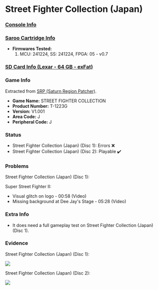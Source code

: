 # Street Fighter Collection (Japan)

### [Console Info](../../../../../Info/Consoles/VA13/README.md)

### [Saroo Cartridge Info](../../../../../Info/Cartridges/GuangzhouSanStarOnlineShop/1.6/README.md)

- <b>Firmwares Tested:</b>
  1. MCU: 241224, SS: 241224, FPGA: 05 - v0.7

### [SD Card Info (Lexar - 64 GB - exFat)](../../../../../Info/SdCards/Lexar/64GB/exfat/README.md)

### Game Info

Extracted from [SRP (Saturn Region Patcher)](https://segaxtreme.net/resources/saturn-region-patcher.81/download).

- <b>Game Name:</b> STREET FIGHTER COLLECTION
- <b>Product Number:</b> T-1223G
- <b>Version:</b> V1.001
- <b>Area Code:</b> J
- <b>Peripheral Code:</b> J

### Status

- Street Fighter Collection (Japan) (Disc 1): Errors :x:
- Street Fighter Collection (Japan) (Disc 2): Playable :heavy_check_mark:

### Problems

Street Fighter Collection (Japan) (Disc 1):

Super Street Fighter II:

- Visual glitch on logo - 00:58 (Video)
- Missing background at Dee Jay's Stage - 05:28 (Video)

### Extra Info

- It does need a full gameplay test on Street Fighter Collection (Japan) (Disc 1).

### Evidence

Street Fighter Collection (Japan) (Disc 1):

[![](https://img.youtube.com/vi/AfVqiJ0jbCs/0.jpg)](https://www.youtube.com/watch?v=AfVqiJ0jbCs)

Street Fighter Collection (Japan) (Disc 2):

[![](https://img.youtube.com/vi/IAsNey5dcyA/0.jpg)](https://www.youtube.com/watch?v=IAsNey5dcyA)
